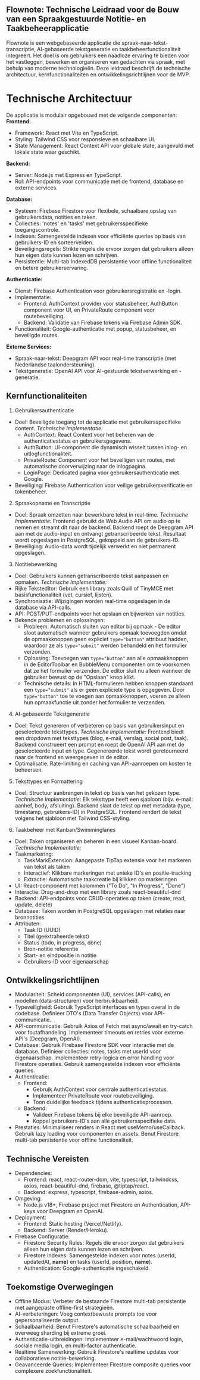 ## Flownote: Technische Leidraad voor de Bouw van een Spraakgestuurde Notitie- en Taakbeheerapplicatie
Flownote is een webgebaseerde applicatie die spraak-naar-tekst-transcriptie, AI-gebaseerde tekstgeneratie en taakbeheerfunctionaliteit integreert. Het doel is om gebruikers een naadloze ervaring te bieden voor het vastleggen, bewerken en organiseren van gedachten via spraak, met behulp van moderne technologieën. Deze leidraad beschrijft de technische architectuur, kernfunctionaliteiten en ontwikkelingsrichtlijnen voor de MVP.

# Technische Architectuur
De applicatie is modulair opgebouwd met de volgende componenten:
**Frontend:**
- Framework: React met Vite en TypeScript.
- Styling: Tailwind CSS voor responsieve en schaalbare UI.
- State Management: React Context API voor globale state, aangevuld met lokale state waar geschikt.

**Backend:**
- Server: Node.js met Express en TypeScript.
- Rol: API-endpoints voor communicatie met de frontend, database en externe services.

**Database:**
- Systeem: Firebase Firestore voor flexibele, schaalbare opslag van gebruikersdata, notities en taken.
- Collecties: 'notes' en 'tasks' met gebruikersspecifieke toegangscontrole.
- Indexen: Samengestelde indexen voor efficiënte queries op basis van gebruikers-ID en sorteervelden.
- Beveiligingsregels: Strikte regels die ervoor zorgen dat gebruikers alleen hun eigen data kunnen lezen en schrijven.
- Persistentie: Multi-tab IndexedDB persistentie voor offline functionaliteit en betere gebruikerservaring.

**Authenticatie:**
- Dienst: Firebase Authentication voor gebruikersregistratie en -login.
- Implementatie: 
  - Frontend: AuthContext provider voor statusbeheer, AuthButton component voor UI, en PrivateRoute component voor routebeveiliging.
  - Backend: Validatie van Firebase tokens via Firebase Admin SDK.
- Functionaliteit: Google-authenticatie met popup, statusbeheer, en beveiligde routes.

**Externe Services:**
- Spraak-naar-tekst: Deepgram API voor real-time transcriptie (met Nederlandse taalondersteuning).
- Tekstgeneratie: OpenAI API voor AI-gestuurde tekstverwerking en -generatie.

## Kernfunctionaliteiten
1. Gebruikersauthenticatie
- Doel: Beveiligde toegang tot de applicatie met gebruikersspecifieke content.
*Technische Implementatie:*
  - AuthContext: React Context voor het beheren van de authenticatiestatus en gebruikersgegevens.
  - AuthButton: UI-component die dynamisch wisselt tussen inlog- en uitlogfunctionaliteit.
  - PrivateRoute: Component voor het beveiligen van routes, met automatische doorverwijzing naar de inlogpagina.
  - LoginPage: Dedicated pagina voor gebruikersauthenticatie met Google.
- Beveiliging: Firebase Authentication voor veilige gebruikersverificatie en tokenbeheer.

2. Spraakopname en Transcriptie
- Doel: Spraak omzetten naar bewerkbare tekst in real-time.
*Technische Implementatie:*
    Frontend gebruikt de Web Audio API om audio op te nemen en streamt dit naar de backend.
    Backend roept de Deepgram API aan met de audio-input en ontvangt getranscribeerde tekst.
    Resultaat wordt opgeslagen in PostgreSQL, gekoppeld aan de gebruikers-ID.
- Beveiliging: Audio-data wordt tijdelijk verwerkt en niet permanent opgeslagen.

3. Notitiebewerking
- Doel: Gebruikers kunnen getranscribeerde tekst aanpassen en opmaken.
*Technische Implementatie:*
- Rijke Teksteditor: Gebruik een library zoals Quill of TinyMCE met basisfunctionaliteit (vet, cursief, lijsten).
- Synchronisatie: Wijzigingen worden real-time opgeslagen in de database via API-calls.
- API: POST/PUT-endpoints voor het opslaan en bijwerken van notities.
- Bekende problemen en oplossingen:
  - Probleem: Automatisch sluiten van editor bij opmaak - De editor sloot automatisch wanneer gebruikers opmaak toevoegden omdat de opmaakknoppen geen expliciet `type="button"` attribuut hadden, waardoor ze als `type="submit"` werden behandeld en het formulier verzonden.
  - Oplossing: Toevoegen van `type="button"` aan alle opmaakknoppen in de EditorToolbar en BubbleMenu componenten om te voorkomen dat ze het formulier verzenden. De editor sluit nu alleen wanneer de gebruiker bewust op de "Opslaan" knop klikt.
  - Technische details: In HTML-formulieren hebben knoppen standaard een `type="submit"` als er geen expliciete type is opgegeven. Door `type="button"` toe te voegen aan opmaakknoppen, voeren ze alleen hun opmaakfunctie uit zonder het formulier te verzenden.

4. AI-gebaseerde Tekstgeneratie
- Doel: Tekst genereren of verbeteren op basis van gebruikersinput en geselecteerde teksttypes.
*Technische Implementatie:*
    Frontend biedt een dropdown met teksttypes (blog, e-mail, verslag, social post, taak).
    Backend construeert een prompt en roept de OpenAI API aan met de geselecteerde input en type.
    Gegenereerde tekst wordt geretourneerd naar de frontend en weergegeven in de editor.
- Optimalisatie: Rate-limiting en caching van API-aanroepen om kosten te beheersen.

5. Teksttypes en Formattering
- Doel: Structuur aanbrengen in tekst op basis van het gekozen type.
*Technische Implementatie:*
    Elk teksttype heeft een sjabloon (bijv. e-mail: aanhef, body, afsluiting).
    Backend slaat de tekst op met metadata (type, timestamp, gebruikers-ID) in PostgreSQL.
    Frontend rendert de tekst volgens het sjabloon met Tailwind CSS-styling.

6. Taakbeheer met Kanban/Swimminglanes
- Doel: Taken organiseren en beheren in een visueel Kanban-board.
*Technische Implementatie:*
- Taakmarkering:
  - TaskMarkExtension: Aangepaste TipTap extensie voor het markeren van tekst als taken
  - Interactief: Klikbare markeringen met unieke ID's en positie-tracking
  - Extractie: Automatische taakcreatie bij klikken op markeringen
- UI: React-component met kolommen ("To Do", "In Progress", "Done")
- Interactie: Drag-and-drop met een library zoals react-beautiful-dnd
- Backend: API-endpoints voor CRUD-operaties op taken (create, read, update, delete)
- Database: Taken worden in PostgreSQL opgeslagen met relaties naar bronnotities
- Attributen:
  - Taak ID (UUID)
  - Titel (geëxtraheerde tekst)
  - Status (todo, in progress, done)
  - Bron-notitie referentie
  - Start- en eindpositie in notitie
  - Gebruikers-ID voor eigenaarschap

## Ontwikkelingsrichtlijnen ##
- Modulariteit:
    Scheid componenten (UI), services (API-calls), en modellen (data-structuren) voor herbruikbaarheid.
- Typeveiligheid:
    Gebruik TypeScript interfaces en types overal in de codebase.
    Definieer DTO's (Data Transfer Objects) voor API-communicatie.
- API-communicatie:
    Gebruik Axios of Fetch met async/await en try-catch voor foutafhandeling.
    Implementeer timeouts en retries voor externe API's (Deepgram, OpenAI).
- Database:
    Gebruik Firebase Firestore SDK voor interactie met de database.
    Definieer collecties: notes, tasks met userId voor eigenaarschap.
    Implementeer retry-logica en error handling voor Firestore operaties.
    Gebruik samengestelde indexen voor efficiënte queries.
- Authenticatie:
  - Frontend: 
    - Gebruik AuthContext voor centrale authenticatiestatus.
    - Implementeer PrivateRoute voor routebeveiliging.
    - Toon duidelijke feedback tijdens authenticatieprocessen.
  - Backend: 
    - Valideer Firebase tokens bij elke beveiligde API-aanroep.
    - Koppel gebruikers-ID's aan alle gebruikersspecifieke data.
- Prestaties:
    Minimaliseer renders in React met useMemo/useCallback.
    Gebruik lazy loading voor componenten en assets.
    Benut Firestore multi-tab persistentie voor offline functionaliteit.

## Technische Vereisten ##
- Dependencies:
  - Frontend: react, react-router-dom, vite, typescript, tailwindcss, axios, react-beautiful-dnd, firebase, @tiptap/react.
  - Backend: express, typescript, firebase-admin, axios.
- Omgeving:
  - Node.js v18+, Firebase project met Firestore en Authentication, API-keys voor Deepgram en OpenAI.
- Deployment:
  - Frontend: Static hosting (Vercel/Netlify).
  - Backend: Server (Render/Heroku).
- Firebase Configuratie:
  - Firestore Security Rules: Regels die ervoor zorgen dat gebruikers alleen hun eigen data kunnen lezen en schrijven.
  - Firestore Indexes: Samengestelde indexen voor notes (userId, updatedAt, __name__) en tasks (userId, position, __name__).
  - Authentication: Google-authenticatie ingeschakeld.

## Toekomstige Overwegingen ##
- Offline Modus: Verbeter de bestaande Firestore multi-tab persistentie met aangepaste offline-first strategieën.
- AI-verbeteringen: Voeg contextbewuste prompts toe voor gepersonaliseerde output.
- Schaalbaarheid: Benut Firestore's automatische schaalbaarheid en overweeg sharding bij extreme groei.
- Authenticatie-uitbreidingen: Implementeer e-mail/wachtwoord login, sociale media login, en multi-factor authenticatie.
- Realtime Samenwerking: Gebruik Firestore's realtime updates voor collaboratieve notitie-bewerking.
- Geavanceerde Queries: Implementeer Firestore composite queries voor complexere zoekfunctionaliteit.